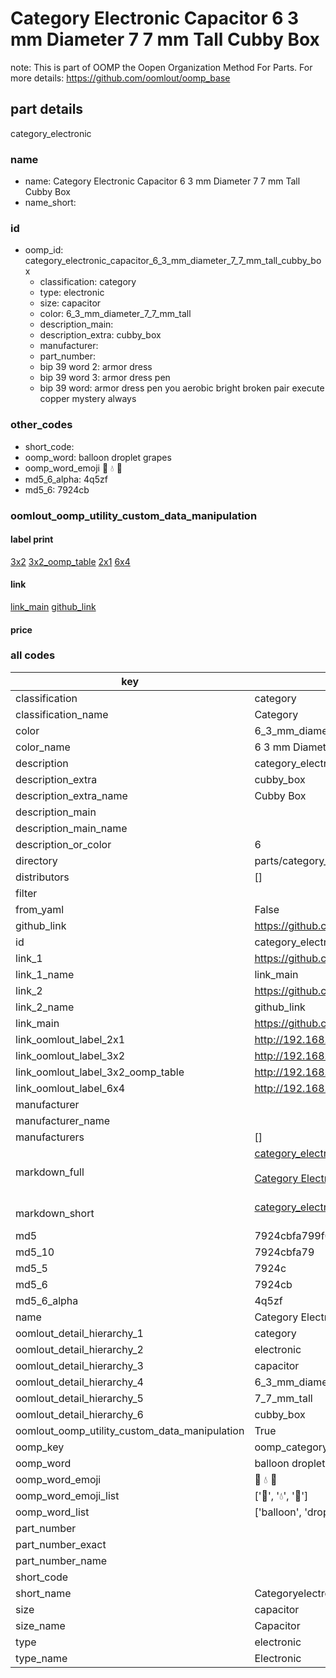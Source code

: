# Category Electronic Capacitor 6 3 mm Diameter 7 7 mm Tall Cubby Box  

note: This is part of OOMP the Oopen Organization Method For Parts. For more details: https://github.com/oomlout/oomp_base

##  part details



category_electronic

### name
* name: Category Electronic Capacitor 6 3 mm Diameter 7 7 mm Tall Cubby Box
* name_short: 
### id
* oomp_id: category_electronic_capacitor_6_3_mm_diameter_7_7_mm_tall_cubby_box
  * classification: category
  * type: electronic
  * size: capacitor
  * color: 6_3_mm_diameter_7_7_mm_tall
  * description_main: 
  * description_extra: cubby_box
  * manufacturer: 
  * part_number: 
  * bip 39 word 2: armor dress
  * bip 39 word 3: armor dress pen
  * bip 39 word: armor dress pen you aerobic bright broken pair execute copper mystery always

### other_codes
* short_code: 
* oomp_word: balloon droplet grapes
* oomp_word_emoji :balloon: :droplet: :grapes:
* md5_6_alpha: 4q5zf
* md5_6: 7924cb






### oomlout_oomp_utility_custom_data_manipulation
#### label print
[3x2](http://192.168.1.245:1112/?label=oomp%204q5zf)
[3x2_oomp_table](http://192.168.1.107:1112/?label=oomp%204q5zf)
[2x1](http://192.168.1.242:1112/?label=oomp%204q5zf)
[6x4](http://192.168.1.55:1112/?label=oomp%204q5zf)    

#### link

[link_main](https://github.com/oomlout/oomlout_oomp_current_version_messy/tree/main/parts/category_electronic_capacitor_6_3_mm_diameter_7_7_mm_tall_cubby_box) [github_link](https://github.com/oomlout/oomlout_oomp_part_src/tree/main/parts/category_electronic_capacitor_6_3_mm_diameter_7_7_mm_tall_cubby_box)                             

#### price







### all codes 
| key | value |  
| --- | --- |  
| classification | category |  
| classification_name | Category |  
| color | 6_3_mm_diameter_7_7_mm_tall |  
| color_name | 6 3 mm Diameter 7 7 mm Tall |  
| description | category_electronic |  
| description_extra | cubby_box |  
| description_extra_name | Cubby Box |  
| description_main |  |  
| description_main_name |  |  
| description_or_color | 6  |  
| directory | parts/category_electronic_capacitor_6_3_mm_diameter_7_7_mm_tall_cubby_box |  
| distributors | [] |  
| filter |  |  
| from_yaml | False |  
| github_link | https://github.com/oomlout/oomlout_oomp_part_src/tree/main/parts/category_electronic_capacitor_6_3_mm_diameter_7_7_mm_tall_cubby_box |  
| id | category_electronic_capacitor_6_3_mm_diameter_7_7_mm_tall_cubby_box |  
| link_1 | https://github.com/oomlout/oomlout_oomp_current_version_messy/tree/main/parts/category_electronic_capacitor_6_3_mm_diameter_7_7_mm_tall_cubby_box |  
| link_1_name | link_main |  
| link_2 | https://github.com/oomlout/oomlout_oomp_part_src/tree/main/parts/category_electronic_capacitor_6_3_mm_diameter_7_7_mm_tall_cubby_box |  
| link_2_name | github_link |  
| link_main | https://github.com/oomlout/oomlout_oomp_current_version_messy/tree/main/parts/category_electronic_capacitor_6_3_mm_diameter_7_7_mm_tall_cubby_box |  
| link_oomlout_label_2x1 | http://192.168.1.242:1112/?label=oomp%204q5zf |  
| link_oomlout_label_3x2 | http://192.168.1.245:1112/?label=oomp%204q5zf |  
| link_oomlout_label_3x2_oomp_table | http://192.168.1.107:1112/?label=oomp%204q5zf |  
| link_oomlout_label_6x4 | http://192.168.1.55:1112/?label=oomp%204q5zf |  
| manufacturer |  |  
| manufacturer_name |  |  
| manufacturers | [] |  
| markdown_full | [category_electronic_capacitor_6_3_mm_diameter_7_7_mm_tall_cubby_box](https://github.com/oomlout/oomlout_oomp_current_version_messy/tree/main/parts/category_electronic_capacitor_6_3_mm_diameter_7_7_mm_tall_cubby_box)<br>[](https://github.com/oomlout/oomlout_oomp_current_version_messy/tree/main/parts/category_electronic_capacitor_6_3_mm_diameter_7_7_mm_tall_cubby_box)<br>[Category Electronic Capacitor 6 3 Mm Diameter 7 7 Mm Tall Cubby Box](https://github.com/oomlout/oomlout_oomp_current_version_messy/tree/main/parts/category_electronic_capacitor_6_3_mm_diameter_7_7_mm_tall_cubby_box)<br><br> |  
| markdown_short | [category_electronic_capacitor_6_3_mm_diameter_7_7_mm_tall_cubby_box](https://github.com/oomlout/oomlout_oomp_current_version_messy/tree/main/parts/category_electronic_capacitor_6_3_mm_diameter_7_7_mm_tall_cubby_box)<br><br> |  
| md5 | 7924cbfa799f039070021ff344d0a85f |  
| md5_10 | 7924cbfa79 |  
| md5_5 | 7924c |  
| md5_6 | 7924cb |  
| md5_6_alpha | 4q5zf |  
| name | Category Electronic Capacitor 6 3 mm Diameter 7 7 mm Tall Cubby Box |  
| oomlout_detail_hierarchy_1 | category |  
| oomlout_detail_hierarchy_2 | electronic |  
| oomlout_detail_hierarchy_3 | capacitor |  
| oomlout_detail_hierarchy_4 | 6_3_mm_diameter |  
| oomlout_detail_hierarchy_5 | 7_7_mm_tall |  
| oomlout_detail_hierarchy_6 | cubby_box |  
| oomlout_oomp_utility_custom_data_manipulation | True |  
| oomp_key | oomp_category_electronic_capacitor_6_3_mm_diameter_7_7_mm_tall_cubby_box |  
| oomp_word | balloon droplet grapes |  
| oomp_word_emoji | :balloon: :droplet: :grapes: |  
| oomp_word_emoji_list | [':balloon:', ':droplet:', ':grapes:'] |  
| oomp_word_list | ['balloon', 'droplet', 'grapes'] |  
| part_number |  |  
| part_number_exact |  |  
| part_number_name |  |  
| short_code |  |  
| short_name | Categoryelectronic |  
| size | capacitor |  
| size_name | Capacitor |  
| type | electronic |  
| type_name | Electronic |  
